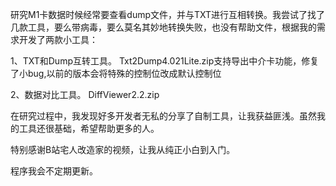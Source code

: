 研究M1卡数据时候经常要查看dump文件，并与TXT进行互相转换。我尝试了找了几款工具，要么带病毒，要么莫名其妙地转换失败，也没有帮助文件，根据我的需求开发了两款小工具：

1、TXT和Dump互转工具。
Txt2Dump4.021Lite.zip支持导出中介卡功能，修复了小bug,以前的版本会将特殊的控制位改成默认控制位

2、数据对比工具。
DiffViewer2.2.zip

在研究过程中，我发现好多开发者无私的分享了自制工具，让我获益匪浅。虽然我的工具还很基础，希望帮助更多的人。

特别感谢B站宅人改造家的视频，让我从纯正小白到入门。

程序我会不定期更新。

